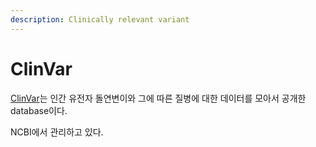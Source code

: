 ```yaml
---
description: Clinically relevant variant
---
```


# ClinVar

[ClinVar](https://www.ncbi.nlm.nih.gov/clinvar/)는 인간 유전자 돌연변이와 그에 따른 질병에 대한 데이터를 모아서 공개한 database이다.

NCBI에서 관리하고 있다.


